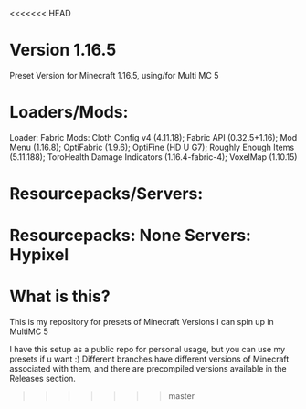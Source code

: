 <<<<<<< HEAD
# Version 1.16.5
Preset Version for Minecraft 1.16.5, using/for Multi MC 5

# Loaders/Mods:
Loader: Fabric
Mods: Cloth Config v4 (4.11.18); Fabric API (0.32.5+1.16); Mod Menu (1.16.8); OptiFabric (1.9.6); OptiFine (HD U G7); Roughly Enough Items (5.11.188); ToroHealth Damage Indicators (1.16.4-fabric-4); VoxelMap (1.10.15)

# Resourcepacks/Servers:
Resourcepacks: None
Servers: Hypixel
=======
# What is this?
This is my repository for presets of Minecraft Versions I can spin up in MultiMC 5

I have this setup as a public repo for personal usage, but you can use my presets if u want :)
Different branches have different versions of Minecraft associated with them, and there are precompiled versions available in the Releases section.
>>>>>>> master
